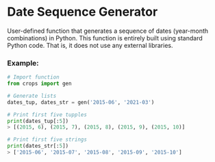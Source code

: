 # Date Sequence Generator
User-defined function that generates a sequence of dates (year-month combinations) in Python.
This function is entirely built using standard Python code. That is, it does not use any external libraries.

### Example:
```python
# Import function
from crops import gen

# Generate lists
dates_tup, dates_str = gen('2015-06', '2021-03')

# Print first five tupples
print(dates_tup[:5])
> [(2015, 6), (2015, 7), (2015, 8), (2015, 9), (2015, 10)]

# Print first five strings
print(dates_str[:5])
> ['2015-06', '2015-07', '2015-08', '2015-09', '2015-10']
```

